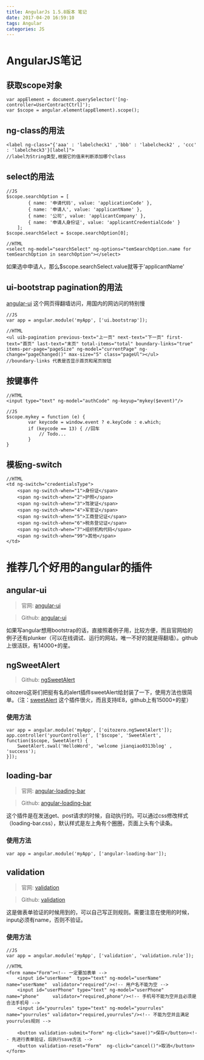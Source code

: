 ```yaml
---
title: AngularJs 1.5.8版本 笔记
date: 2017-04-20 16:59:10
tags: Angular 
categories: JS
---
```

# AngularJS笔记
## 获取scope对象

```
var appElement = document.querySelector('[ng-controller=UserContractCtrl]');
var $scope = angular.element(appElement).scope();
```

## ng-class的用法

```
<label ng-class="{'aaa' : 'labelcheck1' ,'bbb' : 'labelcheck2' , 'ccc' : 'labelcheck3'}[label]">
//label为String类型,根据它的值来判断添加哪个class
```

## select的用法

```
//JS
$scope.searchOption = [
        { name: '申请代码', value: 'applicationCode' },
        { name: '申请人', value: 'applicantName' },
        { name: '公司', value: 'applicantCompany' },
        { name: '申请人身份证', value: 'applicantCredentialCode' }
    ];
$scope.searchSelect = $scope.searchOption[0];
```

```
//HTML
<select ng-model="searchSelect" ng-options="temSearchOption.name for temSearchOption in searchOption"></select>
```

如果选中申请人，那么$scope.searchSelect.value就等于'applicantName'

## ui-bootstrap pagination的用法
[angular-ui](http://angular-ui.github.io/bootstrap/) 这个网页得翻墙访问，用国内的网访问的特别慢
```
//JS
var app = angular.module('myApp', ['ui.bootstrap']);
```

```
//HTML
<ul uib-pagination previous-text="上一页" next-text="下一页" first-text="首页" last-text="末页" total-items="total" boundary-links="true" items-per-page="pageSize" ng-model="currentPage" ng-change="pageChanged()" max-size="5" class="pageUl"></ul>
//boundary-links 代表是否显示首页和尾页按钮
```
## 按键事件

```
//HTML
<input type="text" ng-model="authCode" ng-keyup="mykey($event)"/>
```

```
//JS
$scope.mykey = function (e) {
        var keycode = window.event ? e.keyCode : e.which;
        if (keycode == 13) { //回车
            // Todo...
        }
}
```

## 模板ng-switch

```
//HTML
<td ng-switch="credentialsType">
    <span ng-switch-when="1">身份证</span>
    <span ng-switch-when="2">护照</span>
    <span ng-switch-when="3">驾驶证</span>
    <span ng-switch-when="4">军官证</span>
    <span ng-switch-when="5">工商登记证</span>
    <span ng-switch-when="6">税务登记证</span>
    <span ng-switch-when="7">组织机构代码</span>
    <span ng-switch-when="99">其他</span>
</td>
```



# 推荐几个好用的angular的插件
## angular-ui
> 官网: [angular-ui](http://angular-ui.github.io/bootstrap/)

> Github: [angular-ui](https://github.com/angular-ui/bootstrap) 

如果写angular想用bootstrap的话，直接照着例子用，比较方便，而且官网给的例子还有plunker（可以在线调试、运行的网站，唯一不好的就是得翻墙）。github上很活跃，有14000+的星。

## ngSweetAlert
> Github: [ngSweetAlert](https://github.com/oitozero/ngSweetAlert) 

oitozero这哥们把挺有名的alert插件sweetAlert给封装了一下，使用方法也很简单。（注：[sweetAlert](https://github.com/t4t5/sweetalert) 这个插件很火，而且支持IE8，github上有15000+的星）

### 使用方法
```
var app = angular.module('myApp', ['oitozero.ngSweetAlert']);
app.controller('yourController', ['$scope', 'SweetAlert', function($scope, SweetAlert) {
    SweetAlert.swal('HelloWord', 'welcome jianqiao0313blog' , 'success');
}]);
```

## loading-bar
> 官网: [angular-loading-bar](https://chieffancypants.github.io/angular-loading-bar)

> Github: [angular-loading-bar](https://github.com/chieffancypants/angular-loading-bar)

这个插件是在发送get、post请求的时候，自动执行的。可以通过css修改样式（loading-bar.css），默认样式是左上角有个圈圈，页面上头有个读条。

### 使用方法
```
var app = angular.module('myApp', ['angular-loading-bar']);
```

## validation
> 官网: [validation](http://hueitan.github.io/angular-validation/)

> Github: [validation](https://github.com/hueitan/angular-validation)

这是做表单验证的时候用到的，可以自己写正则规则。需要注意在使用的时候，input必须有name，否则不验证。
### 使用方法
```
//JS
var app = angular.module('myApp', ['validation', 'validation.rule']);
```


```
//HTML
<form name="Form"><!-- 一定要加表单 -->
    <input id="userName"  type="text" ng-model="userName"  name="userName"  validator="required"/><!-- 用户名不能为空 -->
    <input id="userPhone" type="text" ng-model="userPhone" name="phone"     validator="required,phone"/><!-- 手机号不能为空并且必须是合法手机号 -->
    <input id="yourrules" type="text" ng-model="yourrules" name="yourrules" validator="required,yourrules"/><!-- 不能为空并且满足yourrules规则 -->
                               
    <button validation-submit="Form" ng-click="save()">保存</button><!-- 先进行表单验证，后执行save方法 -->
    <button validation-reset="Form"  ng-click="cancel()">取消</button>
</form>
```
